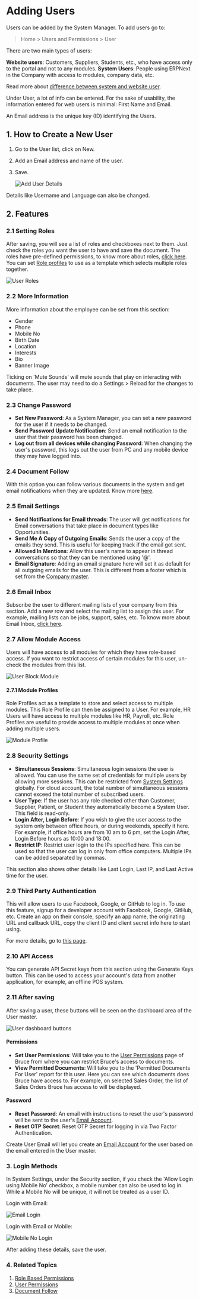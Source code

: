 <!-- add-breadcrumbs -->
# Adding Users

Users can be added by the System Manager. To add users go to:
> Home > Users and Permissions > User

There are two main types of users:

**Website users**: Customers, Suppliers, Students, etc., who have access only to the portal and not to any modules.
**System Users**: People using ERPNext in the Company with access to modules, company data, etc.

Read more about [difference between system and website user](/docs/user/manual/en/setting-up/articles/difference-between-system-user-and-website-user).

Under User, a lot of info can be entered. For the sake of usability, the information entered for web users is minimal: First Name and Email.

An Email address is the unique key (ID) identifying the Users.

## 1. How to Create a New User

1. Go to the User list, click on New.
1. Add an Email address and name of the user.
1. Save.

    <img class="screenshot" src="{{docs_base_url}}/v12/assets/img/users-and-permissions/add-user-details.png" alt="Add User Details">

Details like Username and Language can also be changed.

## 2. Features

### 2.1 Setting Roles

After saving, you will see a list of roles and checkboxes next to them. Just check the roles you want the user to have and save the document. The roles have pre-defined permissions, to know more about roles, [click here](/docs/user/manual/en/setting-up/users-and-permissions/role-based-permissions). You can set [Role profiles](/docs/user/manual/en/setting-up/users-and-permissions/role-and-role-profile) to use as a template which selects multiple roles together.

<img class="screenshot" src="{{docs_base_url}}/v12/assets/img/setup/users/user-2.png" alt="User Roles">

### 2.2 More Information
More information about the employee can be set from this section:

* Gender
* Phone
* Mobile No
* Birth Date
* Location
* Interests
* Bio
* Banner Image

Ticking on 'Mute Sounds' will mute sounds that play on interacting with documents. The user may need to do a Settings > Reload for the changes to take place.

### 2.3 Change Password

* **Set New Password**: As a System Manager, you can set a new password for the user if it needs to be changed.
* **Send Password Update Notification**: Send an email notification to the user that their password has been changed.
* **Log out from all devices while changing Password**: When changing the user's password, this logs out the user from PC and any mobile device they may have logged into.

### 2.4 Document Follow
With this option you can follow various documents in the system and get email notifications when they are updated. Know more [here](/docs/user/manual/en/setting-up/email/document-follow).

### 2.5 Email Settings

* **Send Notifications for Email threads**: The user will get notifications for Email conversations that take place in document types like Opportunities.
* **Send Me A Copy of Outgoing Emails**: Sends the user a copy of the emails they send. This is useful for keeping track if the email got sent.
* **Allowed In Mentions**: Allow this user's name to appear in thread conversations so that they can be mentioned using '@'.
* **Email Signature**: Adding an email signature here will set it as default for all outgoing emails for the user. This is different from a footer which is set from the [Company master](/docs/user/manual/en/setting-up/company-setup).

### 2.6 Email Inbox

Subscribe the user to different mailing lists of your company from this section. Add a new row and select the mailing list to assign this user. For example, mailing lists can be jobs, support, sales, etc. To know more about Email Inbox, [click here](/docs/user/manual/en/setting-up/email/email-inbox).

### 2.7 Allow Module Access

Users will have access to all modules for which they have role-based access. If you want to restrict access of certain modules for this user, un-check the modules from this list.

<img class="screenshot" src="{{docs_base_url}}/v12/assets/img/setup/users/user-3.png" alt="User Block Module">

#### 2.7.1 Module Profiles

Role Profiles act as a template to store and select access to multiple modules. This Role Profile can then be assigned to a User. For example, HR Users will have access to multiple modules like HR, Payroll, etc. Role Profiles are useful to provide access to multiple modules at once when adding multiple users.

<img class="screenshot" src="{{docs_base_url}}/v12/assets/img/setup/users/module-profile.png" alt="Module Profile">

### 2.8 Security Settings

* **Simultaneous Sessions**: Simultaneous login sessions the user is allowed. You can use the same set of credentials for multiple users by allowing more sessions. This can be restricted from [System Settings](/docs/user/manual/en/setting-up/settings/system-settings#15-security) globally. For cloud account, the total number of simultaneous sessions cannot exceed the total number of subscribed users.
* **User Type**: If the user has any role checked other than Customer, Supplier, Patient, or Student they automatically become a System User. This field is read-only.
* **Login After, Login Before**: If you wish to give the user access to the system only between office hours,
or during weekends, specify it here. For example, if office hours are from 10 am to 6 pm, set the Login After, Login Before hours as 10:00 and 18:00.
* **Restrict IP**: Restrict user login to the IPs specified here. This can be used so that the user can log in only from office computers. Multiple IPs can be added separated by commas.

This section also shows other details like Last Login, Last IP, and Last Active time for the user.

### 2.9 Third Party Authentication
This will allow users to use Facebook, Google, or GitHub to log in. To use this feature, signup for a developer account with Facebook, Google, GitHub, etc. Create an app on their console, specify an app name, the originating URL and callback URL, copy the client ID and client secret info here to start using.

For more details, go to [this page](https://frappe.io/docs/user/en/guides/deployment/how-to-enable-social-logins).

### 2.10 API Access
You can generate API Secret keys from this section using the Generate Keys button. This can be used to access your account's data from another application, for example, an offline POS system.

### 2.11 After saving
After saving a user, these buttons will be seen on the dashboard area of the User master.

![User dashboard buttons](/docs/v12/assets/img/setup/users/user-after-save.png)

#### Permissions
* **Set User Permissions**: Will take you to the [User Permissions](/docs/user/manual/en/setting-up/users-and-permissions/user-permissions) page of Bruce from where you can restrict Bruce's access to documents.
* **View Permitted Documents**: Will take you to the 'Permitted Documents For User' report for this user. Here you can see which documents does Bruce have access to. For example, on selected Sales Order, the list of Sales Orders Bruce has access to will be displayed.

#### Password

* **Reset Password**: An email with instructions to reset the user's password will be sent to the user's [Email Account](/docs/user/manual/en/setting-up/email/email-account).
* **Reset OTP Secret**: Reset OTP Secret for logging in via Two Factor Authentication.

Create User Email will let you create an [Email Account](/docs/user/manual/en/setting-up/email/email-account) for the user based on the email entered in the User master.

### 3. Login Methods
In System Settings, under the Security section, if you check the 'Allow Login using Mobile No' checkbox, a mobile number can also be used to log in. While a Mobile No will be unique, it will not be treated as a user ID.

Login with Email:

<img class="screenshot" src="{{docs_base_url}}/v12/assets/img/setup/users/user-login-email.png" alt="Email Login">

Login with Email or Mobile:

<img class="screenshot" src="{{docs_base_url}}/v12/assets/img/setup/users/user-login-mobile.png" alt="Mobile No Login">

After adding these details, save the user.

### 4. Related Topics
1. [Role Based Permissions](/docs/user/manual/en/setting-up/users-and-permissions/role-based-permissions)
1. [User Permissions](/docs/user/manual/en/setting-up/users-and-permissions/user-permissions)
1. [Document Follow](/docs/user/manual/en/setting-up/email/document-follow)
